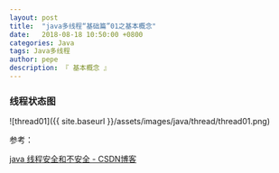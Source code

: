 ```yaml
---
layout: post
title:  "java多线程“基础篇”01之基本概念"
date:   2018-08-18 10:50:00 +0800
categories: Java
tags: Java多线程
author: pepe
description: 『 基本概念 』
---
```


### **线程状态图**
![thread01]({{ site.baseurl }}/assets/images/java/thread/thread01.png)


参考：

[java 线程安全和不安全 - CSDN博客](https://blog.csdn.net/mccand1234/article/details/52013168)
















